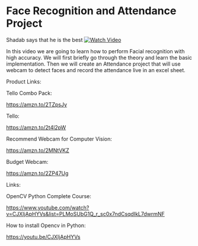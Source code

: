# Face Recognition and Attendance Project

Shadab says that he is the best
[![Watch Video](https://github.com/murtazahassan/Face-Recognition/blob/master/tumbnail.jpg)](https://youtu.be/sz25xxF_AVE)

In this video we are going to learn how to perform Facial recognition with high accuracy. We will first briefly go through the theory and learn the basic implementation. Then we will create an Attendance project that will use webcam to detect faces and record the attendance live in an excel sheet. 


Product Links:

Tello Combo Pack: 

https://amzn.to/2TZpsJy

Tello:

https://amzn.to/2t4l2pW 

Recommend Webcam for Computer Vision:

https://amzn.to/2MNtVKZ

Budget Webcam:

https://amzn.to/2ZP47Ug

Links:

OpenCV Python Complete Course:

https://www.youtube.com/watch?v=CJXIjApHYVs&list=PLMoSUbG1Q_r_sc0x7ndCsqdIkL7dwrmNF

How to install Opencv in Python:

https://youtu.be/CJXIjApHYVs
